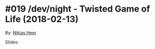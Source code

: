 # #019 /dev/night - Twisted Game of Life (2018-02-13)

By: [Niklas Heer](https://github.com/niklas-heer)

Slides: 
